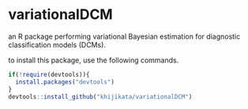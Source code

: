 # variationalDCM
an R package performing variational Bayesian estimation for diagnostic classification models (DCMs).

to install this package, use the following commands.

```r
if(!require(devtools)){
  install.packages("devtools")
}
devtools::install_github("khijikata/variationalDCM")
```
